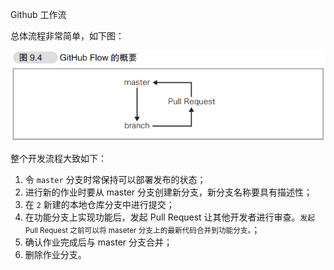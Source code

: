 <span class="title">Github 工作流</span>

总体流程非常简单，如下图：

![github-flow.png](./img/github-flow.png)

整个开发流程大致如下：

1. 令 `master` 分支时常保持可以部署发布的状态；
2. 进行新的作业时要从 master 分支创建新分支，新分支名称要具有描述性；
3. 在 `2` 新建的本地仓库分支中进行提交；
4. 在功能分支上实现功能后，发起 Pull Request 让其他开发者进行审查。<small>发起 Pull Request 之前可以将 maseter 分支上的最新代码合并到功能分支。</small>；
5. 确认作业完成后与 master 分支合并；
6. 删除作业分支。

